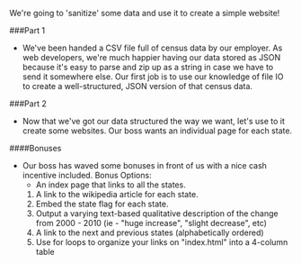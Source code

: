 
We're going to 'sanitize' some data and use it to create a simple website!

###Part 1
- We've been handed a CSV file full of census data by our employer. As web developers, we're much happier having our data stored as JSON because it's easy to parse and zip up as a string in case we have to send it somewhere else. Our first job is to use our knowledge of file IO to create a well-structured, JSON version of that census data.


###Part 2
- Now that we've got our data structured the way we want, let's use to it create some websites. Our boss wants an individual page for each state.


####Bonuses
- Our boss has waved some bonuses in front of us with a nice cash incentive included.
Bonus Options:
  - An index page that links to all the states.
   1. A link to the wikipedia article for each state.
   2. Embed the state flag for each state.
   3. Output a varying text-based qualitative description of the change from 2000 - 2010 (ie - "huge increase", "slight decrease", etc)
   4. A link to the next and previous states (alphabetically ordered)
   5. Use for loops to organize your links on "index.html" into a 4-column table

